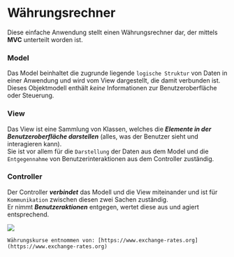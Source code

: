 # Währungsrechner
Diese einfache Anwendung stellt einen Währungsrechner dar, der mittels **MVC** unterteilt worden ist.

### Model
Das Model beinhaltet die zugrunde liegende `logische Struktur` von Daten in einer Anwendung und wird vom View dargestellt, die damit verbunden ist.<br/>
Dieses Objektmodell enthält *keine* Informationen zur Benutzeroberfläche oder Steuerung.

### View
Das View ist eine Sammlung von Klassen, welches die ***Elemente in der Benutzeroberfläche darstellen*** (alles, was der Benutzer sieht und interagieren kann).<br/>
Sie ist vor allem für die `Darstellung` der Daten aus dem Model und die `Entgegennahme` von Benutzerinteraktionen aus dem Controller zuständig.

### Controller
Der Controller ***verbindet*** das Modell und die View miteinander und ist für `Kommunikation` zwischen diesen zwei Sachen zuständig.</br>
Er nimmt ***Benutzeraktionen*** entgegen, wertet diese aus und agiert entsprechend.

![](mvc.png)

``Währungskurse entnommen von: [https://www.exchange-rates.org](https://www.exchange-rates.org)``